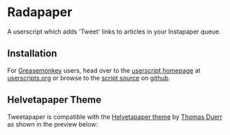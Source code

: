 Radapaper
==================

A userscript which adds 'Tweet' links to articles in your Instapaper queue.

Installation
------------

For [Greasemonkey](https://addons.mozilla.org/en-US/firefox/addon/748) users, head over to the [userscript homepage](http://userscripts.org/scripts/show/98864) at [userscripts.org](http://userscripts.org) or browse to the [script source](https://github.com/jasonkarns/userscripts/raw/master/radapaper/radapaper.user.js) on [github](http://github.com).

Helvetapaper Theme
------------

Tweetapaper is compatible with the [Helvetapaper theme](http://helvetapaper.thomd.net/) by [Thomas Duerr](http://thomd.net/) as shown in the preview below:

